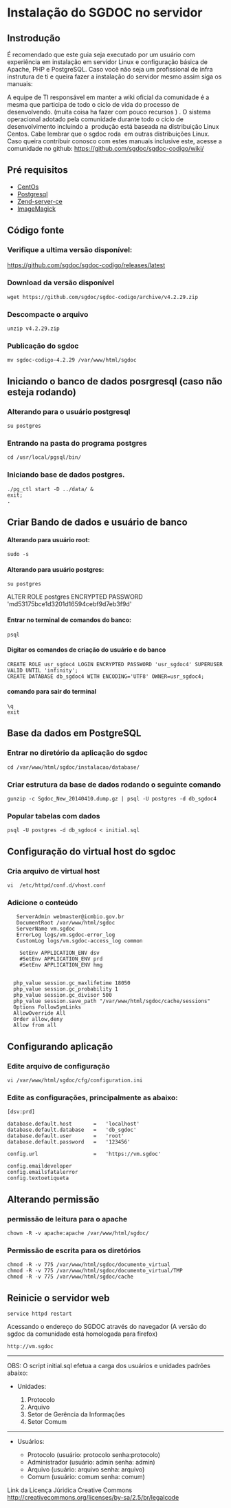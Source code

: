 Instalação do SGDOC no servidor
===============================================

Instrodução
-----------

É recomendado que este guia seja executado por um usu&aacute;rio com experi&ecirc;ncia em instala&ccedil;ão em servidor Linux e configura&ccedil;ão b&aacute;sica de Apache, PHP e PostgreSQL.  Caso voc&ecirc; n&atilde;o seja um profissional de infra instrutura de ti e queira fazer a instala&ccedil;ão do servidor mesmo assim siga os manuais:

A equipe de TI respons&aacute;vel em manter a wiki oficial da comunidade é a mesma que participa de todo o ciclo de vida do processo de desenvolvendo. (muita coisa ha fazer com pouco recursos ) .  O sistema  operacional adotado pela comunidade durante todo o ciclo de desenvolvimento incluindo a&nbsp; produ&ccedil;ão est&aacute; baseada na distribui&ccedil;ão Linux Centos. Cabe lembrar que o sgdoc roda&nbsp; em outras distribui&ccedil;ões Linux. Caso queira contribuir conosco com estes manuais inclusive este, acesse a  comunidade no github: https://github.com/sgdoc/sgdoc-codigo/wiki/

Pré requisitos
--------------

-   [CentOs](https://github.com/sgdoc/sgdoc-infra/wiki/CentOs-6.4)
-   [Postgresql](https://github.com/sgdoc/sgdoc-infra/wiki/Postgresql)
-   [Zend-server-ce](https://github.com/sgdoc/sgdoc-infra/wiki/Zend-server-ce)
-   [ImageMagick](https://github.com/sgdoc/sgdoc-infra/wiki/ImageMagick)

Código fonte
------------

### Verifique a ultima versão disponível:

https://github.com/sgdoc/sgdoc-codigo/releases/latest

### Download da versão disponível 

    wget https://github.com/sgdoc/sgdoc-codigo/archive/v4.2.29.zip

### Descompacte o arquivo

    unzip v4.2.29.zip

### Publicação do sgdoc

    mv sgdoc-codigo-4.2.29 /var/www/html/sgdoc


Iniciando o banco de dados posrgresql (caso não esteja rodando)
-------------------------------------------

### Alterando para o usuário postgresql

    su postgres

### Entrando na pasta do programa postgres

    cd /usr/local/pgsql/bin/

### Iniciando base de dados postgres.

    ./pg_ctl start -D ../data/ &
    exit;
    .
    
Criar Bando de dados e usuário de banco
----------------------------------------
#### Alterando para usuário root:

    sudo -s
    
#### Alterando para usuário postgres: 

    su postgres
ALTER ROLE postgres ENCRYPTED PASSWORD 'md53175bce1d3201d16594cebf9d7eb3f9d'
#### Entrar no terminal de comandos do banco: 

    psql

#### Digitar os comandos de criação do usuário e do banco

    CREATE ROLE usr_sgdoc4 LOGIN ENCRYPTED PASSWORD 'usr_sgdoc4' SUPERUSER VALID UNTIL 'infinity';
    CREATE DATABASE db_sgdoc4 WITH ENCODING='UTF8' OWNER=usr_sgdoc4;

#### comando para sair do terminal

    \q
    exit

Base da dados em PostgreSQL
---------------------------

### Entrar no diretório da aplicação do sgdoc

    cd /var/www/html/sgdoc/instalacao/database/

### Criar estrutura da base de dados rodando o seguinte comando

    gunzip -c Sgdoc_New_20140410.dump.gz | psql -U postgres -d db_sgdoc4
    
### Popular tabelas com dados

    psql -U postgres -d db_sgdoc4 < initial.sql
    
Configuração do virtual host do sgdoc
------------------------------------

### Cria arquivo de virtual host

    vi  /etc/httpd/conf.d/vhost.conf

### Adicione o conteúdo

       ServerAdmin webmaster@icmbio.gov.br
       DocumentRoot /var/www/html/sgdoc
       ServerName vm.sgdoc
       ErrorLog logs/vm.sgdoc-error_log
       CustomLog logs/vm.sgdoc-access_log common

        SetEnv APPLICATION_ENV dsv
        #SetEnv APPLICATION_ENV prd
        #SetEnv APPLICATION_ENV hmg

       
      php_value session.gc_maxlifetime 18050
      php_value session.gc_probability 1
      php_value session.gc_divisor 500
      php_value session.save_path "/var/www/html/sgdoc/cache/sessions"
      Options FollowSymLinks
      AllowOverride All
      Order allow,deny
      Allow from all
  

Configurando aplicação
----------------------

### Edite arquivo de configuração

    vi /var/www/html/sgdoc/cfg/configuration.ini

### Edite as configurações, principalmente as abaixo:


    [dsv:prd]

    database.default.host       =   'localhost'
    database.default.database   =   'db_sgdoc'
    database.default.user       =   'root'
    database.default.password   =   '123456'

    config.url                  =   'https://vm.sgdoc'

    config.emaildeveloper
    config.emailsfatalerror
    config.textoetiqueta 

Alterando permissão
-------------------

### permissão de leitura para o apache

    chown -R -v apache:apache /var/www/html/sgdoc/

### Permissão de escrita para os diretórios

    chmod -R -v 775 /var/www/html/sgdoc/documento_virtual
    chmod -R -v 775 /var/www/html/sgdoc/documento_virtual/TMP
    chmod -R -v 775 /var/www/html/sgdoc/cache 

Reinicie o servidor web
-----------------------

    service httpd restart

Acessando o endereço do SGDOC através do navegador (A versão do sgdoc da comunidade está homologada para firefox)

    http://vm.sgdoc

***


OBS: O script initial.sql efetua a carga dos usuários e unidades padrões abaixo:

* Unidades:

    1. Protocolo
    1. Arquivo
    1. Setor de Gerência da Informações
    1. Setor Comum

***
- Usuários:

    * Protocolo (usuário: protocolo senha:protocolo)
    * Administrador (usuário: admin senha: admin)
    * Arquivo (usuário: arquivo senha: arquivo)
    * Comum (usuário: comum senha: comum)

Link da Licença Júridica Creative Commons\
http://creativecommons.org/licenses/by-sa/2.5/br/legalcode
